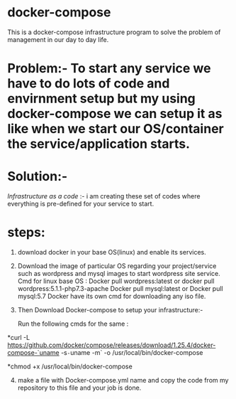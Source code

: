# docker-compose
This is a docker-compose infrastructure program to solve the problem of management in our day to day life.
# Problem:- To start any service we have to do lots of code and envirnment setup but my using docker-compose we can setup it as like when             we start our OS/container the service/application starts.
# Solution:-
*Infrastructure as a code* :- i am creating these set of codes where everything is pre-defined for your service to start.
# steps: 
1) download docker in your base OS(linux) and enable its services.
2) Download the image of particular OS regarding your project/service such as wordpress and mysql images to start wordpress site service.
   Cmd for linux base OS : Docker pull wordpress:latest or docker pull wordpress:5.1.1-php7.3-apache
                           Docker pull mysql:latest or  Docker pull mysql:5.7
   Docker have its own cmd for downloading any iso file.
3) Then Download Docker-compose to setup your infrastructure:-

   Run the following cmds for the same :
   
*curl -L https://github.com/docker/compose/releases/download/1.25.4/docker-compose-`uname -s`-`uname -m` -o /usr/local/bin/docker-compose

   *chmod +x /usr/local/bin/docker-compose

4) make a file with Docker-compose.yml name and copy the code from my repository to this file and your job is done.
